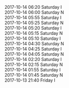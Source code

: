 2017-10-14 06:20 Saturday  I  
2017-10-14 06:00 Saturday  N  
2017-10-14 05:55 Saturday  I  
2017-10-14 05:25 Saturday  N  
2017-10-14 05:20 Saturday  I  
2017-10-14 05:15 Saturday  N  
2017-10-14 05:10 Saturday  I  
2017-10-14 04:30 Saturday  N  
2017-10-14 04:25 Saturday  I  
2017-10-14 04:05 Saturday  N  
2017-10-14 02:20 Saturday  I  
2017-10-14 02:15 Saturday  N  
2017-10-14 01:55 Saturday  I  
2017-10-14 01:45 Saturday  N  
2017-10-13 21:40 Friday  I  
